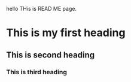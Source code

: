 hello THis is READ ME page.
# This is my first heading
## This is second heading
### This is third heading
